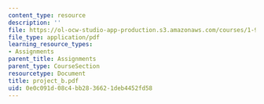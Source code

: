 ```yaml
---
content_type: resource
description: ''
file: https://ol-ocw-studio-app-production.s3.amazonaws.com/courses/1-978-from-nano-to-macro-introduction-to-atomistic-modeling-techniques-january-iap-2007/0e0c091d08c4bb2836621deb4452fd58_project_b.pdf
file_type: application/pdf
learning_resource_types:
- Assignments
parent_title: Assignments
parent_type: CourseSection
resourcetype: Document
title: project_b.pdf
uid: 0e0c091d-08c4-bb28-3662-1deb4452fd58
---
```

